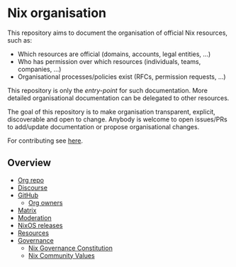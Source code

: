 # Nix organisation

This repository aims to document the organisation of official Nix resources, such as:
- Which resources are official (domains, accounts, legal entities, ...)
- Who has permission over which resources (individuals, teams, companies, ...)
- Organisational processes/policies exist (RFCs, permission requests, ...)

This repository is only the _entry-point_ for such documentation.
More detailed organisational documentation can be delegated to other resources.

The goal of this repository is to make organisation transparent, explicit, discoverable and open to change.
Anybody is welcome to open issues/PRs to add/update documentation or propose organisational changes.

For contributing see [here](./CONTRIBUTING.md).

## Overview

- [Org repo](./doc/org-repo.md)
- [Discourse](./doc/discourse.md)
- [GitHub](./doc/github.md)
  - [Org owners](./doc/github-org-owners.md)
- [Matrix](./doc/matrix.md)
- [Moderation](./doc/moderation.md)
- [NixOS releases](./doc/nixos-releases.md)
- [Resources](./doc/resources.md)
- [Governance](./doc/governance.md)
  - [Nix Governance Constitution](./doc/constitution.md)
  - [Nix Community Values](./doc/values.md)

